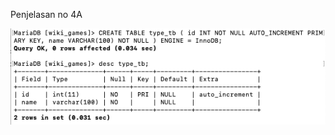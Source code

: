 Penjelasan no 4A

![alt text](https://github.com/FahriSaputra/DumbWays/blob/main/4a/membuat_type_tb.png)

